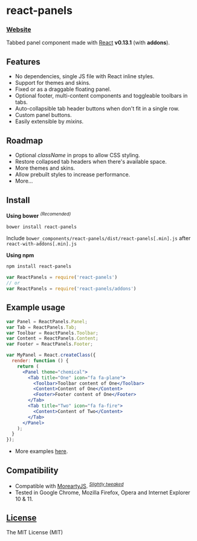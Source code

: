 react-panels
===========
### [Website](http://theadd.github.io/react-panels/)

Tabbed panel component made with [React](http://facebook.github.io/react/) **v0.13.1** (with **addons**).


## Features

* No dependencies, single JS file with React inline styles.
* Support for themes and skins.
* Fixed or as a draggable floating panel.
* Optional footer, multi-content components and toggleable toolbars in tabs.
* Auto-collapsible tab header buttons when don't fit in a single row.
* Custom panel buttons.
* Easily extensible by *mixins*.


## Roadmap

* Optional *className* in props to allow CSS styling.
* Restore collapsed tab headers when there's available space.
* More themes and skins.
* Allow prebuilt styles to increase performance.
* More...


## Install

**Using bower** *<sup>(Recomended)</sup>*
```sh
bower install react-panels
```
Include ```bower_components/react-panels/dist/react-panels[.min].js``` after ```react-with-addons[.min].js```

**Using npm**
```sh
npm install react-panels
```
```js
var ReactPanels = require('react-panels')
// or
var ReactPanels = require('react-panels/addons')
```


## Example usage

```jsx
var Panel = ReactPanels.Panel;
var Tab = ReactPanels.Tab;
var Toolbar = ReactPanels.Toolbar;
var Content = ReactPanels.Content;
var Footer = ReactPanels.Footer;

var MyPanel = React.createClass({
  render: function () {
    return (
      <Panel theme="chemical">
        <Tab title="One" icon="fa fa-plane">
          <Toolbar>Toolbar content of One</Toolbar>
          <Content>Content of One</Content>
          <Footer>Footer content of One</Footer>
        </Tab>
        <Tab title="Two" icon="fa fa-fire">
          <Content>Content of Two</Content>
        </Tab>
      </Panel>
    );
  }
});
```

* More examples [here](http://theadd.github.io/react-panels/).


## Compatibility

* Compatible with [MoreartyJS](https://github.com/moreartyjs/moreartyjs). <sup>[*Slightly tweaked*](https://github.com/Theadd/react-panels/blob/c3af7999177b4f36fcb9fff5960f6684df6ab412/dist/react-panels.js#L580)</sup>
* Tested in Google Chrome, Mozilla Firefox, Opera and Internet Explorer 10 & 11.


## [License](https://github.com/Theadd/react-panels/blob/master/LICENSE)

The MIT License (MIT)
